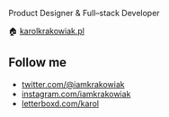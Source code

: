 Product Designer & Full–stack Developer

🏠 [karolkrakowiak.pl](https://karolkrakowiak.pl)

## Follow me

- [twitter.com/@iamkrakowiak](https://twitter.com/@iamkrakowiak)
- [instagram.com/iamkrakowiak](https://instagram.com/iamkrakowiak)
- [letterboxd.com/karol](https://letterboxd.com/karol)

